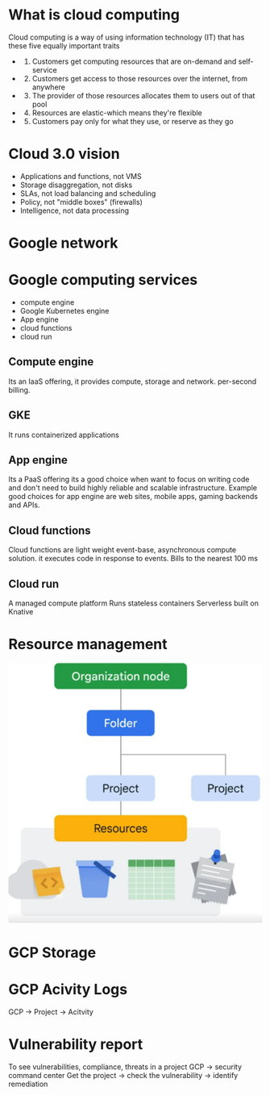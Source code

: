 # What is cloud computing
Cloud computing is a way of using information technology (IT) that has these five equally important traits

- 1. Customers get computing resources that are on-demand and self-service
- 2. Customers get access to those resources over the internet, from anywhere
- 3. The provider of those resources allocates them to users out of that pool
- 4. Resources are elastic-which means they're flexible
- 5. Customers pay only for what they use, or reserve as they go

# Cloud 3.0 vision
- Applications and functions, not VMS 
- Storage disaggregation, not disks 
- SLAs, not load balancing and scheduling 
- Policy, not "middle boxes" (firewalls) 
- Intelligence, not data processing 

# Google network
# Google computing services
- compute engine
- Google Kubernetes engine
- App engine
- cloud functions
- cloud run
## Compute engine
Its an IaaS offering, it provides compute, storage and network.
per-second billing.
## GKE
It runs containerized applications
## App engine
Its a PaaS offering
its a good choice when want to focus on writing code and don't need to build highly reliable and scalable infrastructure.
Example good choices for app engine are web sites, mobile apps, gaming backends and APIs.
## Cloud functions
Cloud functions are light weight event-base, asynchronous compute solution.
it executes code in response to events.
Bills to the nearest 100 ms
## Cloud run
A managed compute platform
Runs stateless containers
Serverless
built on Knative
# Resource management
![](Pasted%20image%2020240301190847.png)
# GCP Storage
# GCP Acivity Logs
GCP -> Project -> Acitvity

# Vulnerability report
To see vulnerabilities, compliance, threats in a project
GCP -> security command center
Get the project -> check the vulnerability -> identify remediation